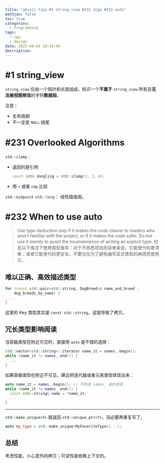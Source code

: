 ```yaml
---
title: "abseil tips #1 string_view #231 algo #232 auto"
mathjax: false
toc: true
categories:
  - Programming
tags:
  - cpp
  - design
date: 2025-09-04 10:43:49
description:
---
```


# #1 string_view

`string_view` 仅由一个指针和长度组成，标识一个**不属于** `string_view` 所有且**无法被视图修改**的字符**数据段**。

注意：
- 生命周期
- 不一定是 `NULL` 结尾

# #231 Overlooked Algorithms

`std::clamp`：
- 返回的是引用
  ```cpp
  const int& dangling = std::clamp(1, 3, 4);
  ```
- 用 `<` 或者 `cmp` 比较

`std::midpoint` `std::lerp`：
线性插值用。

# #232 When to use auto

> Use type deduction only if it makes the code clearer to readers who aren’t familiar with the project, or if it makes the code safer. Do not use it merely to avoid the inconvenience of writing an explicit type.
> 仅在以下情况下使用类型推导：对于不熟悉项目的读者来说，它能使代码更清晰；或者它能使代码更安全。不要仅仅为了避免编写显式类型的麻烦而使用它。

## 难以正确、高效描述类型

```cpp
for (const std::pair<std::string, DogBreed>& name_and_breed :
    dog_breeds_by_name) {
  ...
}
```

这里的 Key 类型其实是 `const std::string`，这就导致了拷贝。

## 冗长类型影响阅读

当容器类型在附近可见时，直接用 `auto` 是不错的选择：

```cpp
std::vector<std::string>::iterator name_it = names_.begin();
while (name_it != names_.end()) {
  ...
}
```

如果容器类型在附近不可见，建议把迭代器或者元素类型体现出来：
```cpp
auto name_it = names_.begin(); // 不知道 names_ 装的是啥
while (name_it != names_.end()) {
  const std::string& name = *name_it;
  ...
}
```

---

`std::make_unique<T>` 就返回 `std::unique_ptr<T>`，没必要再重复写了。

```cpp
auto my_type = std::make_unique<MyFavoriteType>(...);
```

## 总结
考虑性能，小心意外的拷贝；可读性是依赖上下文的。